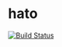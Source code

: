# hato

[![Build Status](https://travis-ci.org/hato-project/hato.svg?branch=master)](https://travis-ci.org/hato-project/hato)

